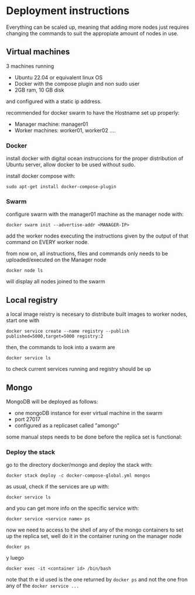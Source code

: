 # Deployment instructions

Everything can be scaled up, meaning that adding more nodes just requires changing the commands to suit the appropiate amount of nodes in use.

## Virtual machines

3 machines running

- Ubuntu 22.04 or equivalent linux OS
- Docker with the compose plugin and non sudo user
- 2GB ram, 10 GB disk

and configured with a static ip address.

recommended for docker swarm to have the Hostname set up properly:

- Manager machine: manager01
- Worker machines: worker01, worker02 ....

### Docker

install docker with digital ocean instruccions for the proper distribution of Ubuntu server, allow docker to be used without sudo.

install docker compose with:

    sudo apt-get install docker-compose-plugin

### Swarm

configure swarm with the manager01 machine as the manager node with:

    docker swarm init --advertise-addr <MANAGER-IP>

add the worker nodes executing the instructions given by the output of that command on EVERY worker node.

from now on, all instructions, files and commands only needs to be uploaded/executed on the Manager node

    docker node ls

will display all nodes joined to the swarm

## Local registry

a local image reistry is necesary to distribute built images to worker nodes, start one with

    docker service create --name registry --publish published=5000,target=5000 registry:2

then, the commands to look into a swarm are

    docker service ls

to check current services running and registry should be up

## Mongo

MongoDB will be deployed as follows:

- one mongoDB instance for ever virtual machine in the swarm
- port 27017
- configured as a replicaset called "amongo"

some manual steps needs to be done before the replica set is functional:

### Deploy the stack

go to the directory docker/mongo and deploy the stack with:

    docker stack deploy -c docker-compose-global.yml mongos

as usual, check if the services are up with:

    docker service ls

and you can get more info on the specific service with:

    docker service <service name> ps

now we need to access to the shell of any of the mongo containers to set up the replica set, well do it in the container runing on the manager node

    docker ps

y luego

    docker exec -it <container id> /bin/bash

note that th e id used is the one returned by `docker ps` and not the one fron any of the `docker service ...`
